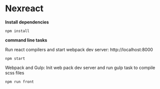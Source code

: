 Nexreact
===================

**Install dependencies**

    npm install

**command line tasks**

Run react compilers and start webpack dev server: http://localhost:8000

    npm start

Webpack and Gulp: Init web pack dev server and run gulp task to compile scss files 

    npm run front
